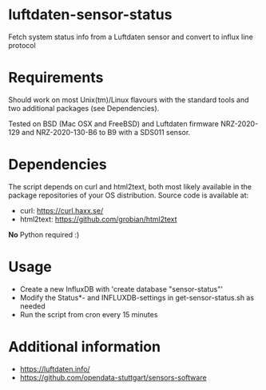 # luftdaten-sensor-status
Fetch system status info from a Luftdaten sensor and convert to influx line protocol

# Requirements

Should work on most Unix(tm)/Linux flavours with the standard tools and
two additional packages (see Dependencies).

Tested on BSD (Mac OSX and FreeBSD) and Luftdaten firmware NRZ-2020-129
and NRZ-2020-130-B6 to B9 with a SDS011 sensor.

# Dependencies

The script depends on curl and html2text, both most likely available in
the package repositories of your OS distribution. Source code is available
at:

* curl: https://curl.haxx.se/
* html2text: https://github.com/grobian/html2text

**No** Python required :)

# Usage

* Create a new InfluxDB with 'create database "sensor-status"'
* Modify the Status\*- and INFLUXDB-settings in get-sensor-status.sh as needed
* Run the script from cron every 15 minutes

# Additional information

* https://luftdaten.info/
* https://github.com/opendata-stuttgart/sensors-software

